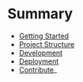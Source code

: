 # Summary

* [Getting Started](getting_started.md)
* [Project Structure](project_structure.md)
* [Development](development.md)
* [Deployment](deployment.md)
* [Contribute](contribute.md)_

